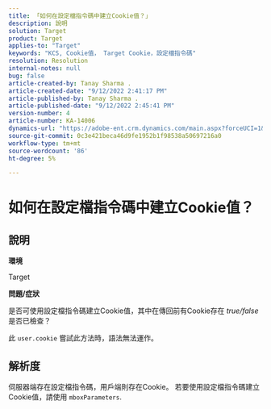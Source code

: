 ```yaml
---
title: 「如何在設定檔指令碼中建立Cookie值？」
description: 說明
solution: Target
product: Target
applies-to: "Target"
keywords: "KCS, Cookie值， Target Cookie，設定檔指令碼"
resolution: Resolution
internal-notes: null
bug: false
article-created-by: Tanay Sharma .
article-created-date: "9/12/2022 2:41:17 PM"
article-published-by: Tanay Sharma .
article-published-date: "9/12/2022 2:45:41 PM"
version-number: 4
article-number: KA-14006
dynamics-url: "https://adobe-ent.crm.dynamics.com/main.aspx?forceUCI=1&pagetype=entityrecord&etn=knowledgearticle&id=6c943bef-a832-ed11-9db1-002248086735"
source-git-commit: 0c3e421beca46d9fe1952b1f98538a50697216a0
workflow-type: tm+mt
source-wordcount: '86'
ht-degree: 5%

---
```


# 如何在設定檔指令碼中建立Cookie值？

## 說明


<b>環境</b>

Target



<b>問題/症狀</b>

是否可使用設定檔指令碼建立Cookie值，其中在傳回前有Cookie存在 *true/false* 是否已檢查？

此 `user.cookie` 嘗試此方法時，語法無法運作。


## 解析度


伺服器端存在設定檔指令碼，用戶端則存在Cookie。 若要使用設定檔指令碼建立Cookie值，請使用 `mboxParameters`.
